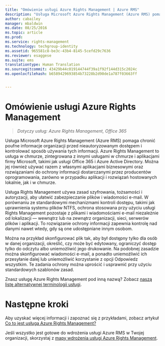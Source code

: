 ```yaml
---
title: "Omówienie usługi Azure Rights Management | Azure RMS"
description: "Usługa Microsoft Azure Rights Management (Azure RMS) pomaga chronić poufne informacje organizacji przed nieautoryzowanym dostępem i kontrolować sposób używania tych informacji."
author: cabailey
manager: mbaldwin
ms.date: 08/25/2016
ms.topic: article
ms.prod: 
ms.service: rights-management
ms.technology: techgroup-identity
ms.assetid: 965581c8-be3c-43b4-8145-5cefd29c7636
ms.reviewer: esaggese
ms.suite: ems
translationtype: Human Translation
ms.sourcegitcommit: 43429b44c019144744f39a1f92f144d315c2024c
ms.openlocfilehash: b6589429693854b73228b2d90de1a787f03663ff


---
```


# Omówienie usługi Azure Rights Management

>*Dotyczy usług: Azure Rights Management, Office 365*

Usługa Microsoft Azure Rights Management (Azure RMS) pomaga chronić poufne informacje organizacji przed nieautoryzowanym dostępem i kontrolować sposób używania tych informacji. Azure Rights Management to usługa w chmurze, zintegrowana z innymi usługami w chmurze i aplikacjami firmy Microsoft, takimi jak usługi Office 365 i Azure Active Directory. Można jej również używać razem z własnymi aplikacjami biznesowymi oraz rozwiązaniami do ochrony informacji dostarczanymi przez producentów oprogramowania, zarówno w przypadku aplikacji i rozwiązań hostowanych lokalnie, jak i w chmurze. 

Usługa Rights Management używa zasad szyfrowania, tożsamości i autoryzacji, aby ułatwić zabezpieczanie plików i wiadomości e-mail. W porównaniu ze standardowymi mechanizmami kontroli dostępu, takimi jak uprawnienia systemu plików NTFS, ochrona stosowana przy użyciu usługi Rights Management pozostaje z plikami i wiadomościami e-mail niezależnie od lokalizacji — wewnątrz lub na zewnątrz organizacji, sieci, serwerów plików i aplikacji. To rozwiązanie ochrony informacji zapewnia kontrolę nad danymi nawet wtedy, gdy są one udostępniane innym osobom.

Można na przykład skonfigurować plik tak, aby był dostępny tylko dla osób w danej organizacji, określić, czy może być edytowany, ograniczyć dostęp tylko do odczytu albo uniemożliwić jego drukowanie. Na podobnej zasadzie można skonfigurować wiadomości e-mail, a ponadto uniemożliwić ich przesyłanie dalej lub uniemożliwić korzystanie z opcji Odpowiedz wszystkim. Te zadania ochrony można uprościć i usprawnić przy użyciu standardowych szablonów zasad.

Znasz usługę Azure Rights Management pod inną nazwą? Zobacz [naszą listę alternatywnej terminologii usługi](azure-rms-aka.md).

# Następne kroki
Aby uzyskać więcej informacji i zapoznać się z przykładami, zobacz artykuł [Co to jest usługa Azure Rights Management?](what-is-azure-rms.md)

Jeśli wszystko jest gotowe do wdrożenia usługi Azure RMS w Twojej organizacji, skorzystaj z [mapy wdrożenia usługi Azure Rights Management](../plan-design/deployment-roadmap.md).





<!--HONumber=Aug16_HO4-->


